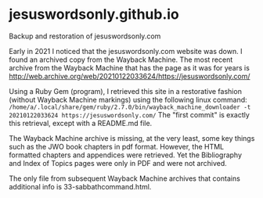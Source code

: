 # jesuswordsonly.github.io 

Backup and restoration of jesuswordsonly.com 

Early in 2021 I noticed that the jesuswordsonly.com website was down. I found an archived copy from the Wayback Machine. The most recent archive from the Wayback Machine that has the page as it was for years is http://web.archive.org/web/20210122033624/https://jesuswordsonly.com/ 

Using a Ruby Gem (program), I retrieved this site in a restorative fashion (without Wayback Machine markings) using the following linux command:
```/home/a/.local/share/gem/ruby/2.7.0/bin/wayback_machine_downloader -t 20210122033624 https://jesuswordsonly.com/```
The "first commit" is exactly this retrieval, except with a README.md file. 

The Wayback Machine archive is missing, at the very least, some key things such as the JWO book chapters in pdf format. However, the HTML formatted chapters and appendices were retrieved. Yet the Bibliography and Index of Topics pages were only in PDF and were not archived. 

The only file from subsequent Wayback Machine archives that contains additional info is 33-sabbathcommand.html.
